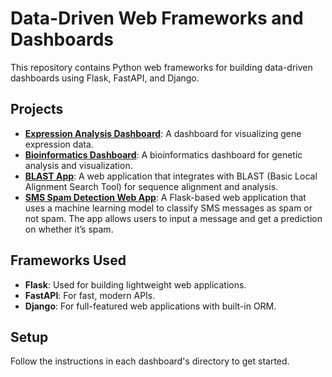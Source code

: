 # Data-Driven Web Frameworks and Dashboards

This repository contains Python web frameworks for building data-driven dashboards using Flask, FastAPI, and Django.

## Projects

- **[Expression Analysis Dashboard](https://github.com/yourusername/expression-analysis-dashboard)**: A dashboard for visualizing gene expression data.
- **[Bioinformatics Dashboard](https://github.com/yourusername/interactive-bioinformatics-dashboard)**: A bioinformatics dashboard for genetic analysis and visualization.
- **[BLAST App](https://github.com/yourusername/blast_app)**: A web application that integrates with BLAST (Basic Local Alignment Search Tool) for sequence alignment and analysis.
- **[SMS Spam Detection Web App](https://github.com/yourusername/ml-inference-web-platforms)**: A Flask-based web application that uses a machine learning model to classify SMS messages as spam or not spam. The app allows users to input a message and get a prediction on whether it’s spam.


## Frameworks Used

- **Flask**: Used for building lightweight web applications.
- **FastAPI**: For fast, modern APIs.
- **Django**: For full-featured web applications with built-in ORM.

## Setup

Follow the instructions in each dashboard's directory to get started.

